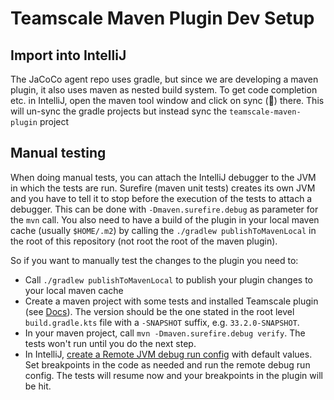 # Teamscale Maven Plugin Dev Setup

## Import into IntelliJ 
The JaCoCo agent repo uses gradle, but since we are developing a maven plugin, it also uses maven as nested build system.
To get code completion etc. in IntelliJ, open the maven tool window and click on sync (🔄) there. 
This will un-sync the gradle projects but instead sync the `teamscale-maven-plugin` project

## Manual testing
When doing manual tests, you can attach the IntelliJ debugger to the JVM in which the tests are run. 
Surefire (maven unit tests) creates its own JVM and you have to tell it to stop before the execution of the tests to attach a debugger. 
This can be done with `-Dmaven.surefire.debug` as parameter for the `mvn` call. 
You also need to have a build of the plugin in your local maven cache (usually `$HOME/.m2`) by calling the `./gradlew publishToMavenLocal` in the root of this repository (not root the root of the maven plugin).

So if you want to manually test the changes to the plugin you need to:
* Call `./gradlew publishToMavenLocal` to publish your plugin changes to your local maven cache
* Create a maven project with some tests and installed Teamscale plugin (see [Docs](https://docs.teamscale.com/howto/providing-testwise-coverage/#tia-with-maven-and-junit-5)). The version should be the one stated in the root level `build.gradle.kts` file with a `-SNAPSHOT` suffix, e.g. `33.2.0-SNAPSHOT`.
* In your maven project, call `mvn -Dmaven.surefire.debug verify`. The tests won't run until you do the next step.
* In IntelliJ, [create a Remote JVM debug run config](https://www.jetbrains.com/help/idea/attach-to-process.html#attach-to-remote) with default values. Set breakpoints in the code as needed and run the remote debug run config. The tests will resume now and your breakpoints in the plugin will be hit.